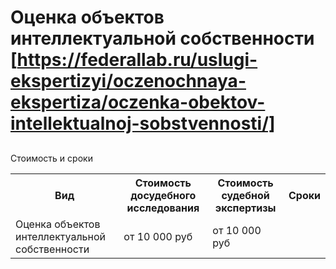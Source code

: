 # Оценка объектов интеллектуальной собственности [https://federallab.ru/uslugi-ekspertizyi/oczenochnaya-ekspertiza/oczenka-obektov-intellektualnoj-sobstvennosti/]
## 
Стоимость и сроки
<table>
<tbody>
<tr>
<th><span>Вид</span></th>
<th>Стоимость досудебного исследования</th>
<th>Стоимость судебной экспертизы</th>
<th>Сроки</th>
</tr>
<tr>
<td>Оценка объектов интеллектуальной собственности</td>
<td>от 10 000 руб</td>
<td>от 10 000 руб</td>
<td> </td>
</tr>
</tbody>
</table>